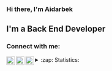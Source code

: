### Hi there, I'm Aidarbek


## I'm a Back End Developer

[comment]: <> ()

[comment]: <> (-)

### Connect with me:

[<img align="left" alt="webtricks-master.ru" width="22px" src="https://cdn.jsdelivr.net/npm/simple-icons@v3/icons/telegram.svg" />][telegram]
[<img align="left" alt="Aidarbek| LinkedIn" width="22px" src="https://cdn.jsdelivr.net/npm/simple-icons@v3/icons/linkedin.svg" />][linkedin]
[<img align="left" alt="Aidarbek | Instagram" width="22px" src="https://cdn.jsdelivr.net/npm/simple-icons@v3/icons/instagram.svg" />][instagram]

<details>
  <summary>:zap: Statistics:</summary>
   <img align="left" alt="codeSTACKr's GitHub Stats" src="https://github-readme-stats.vercel.app/api/top-langs/?username=aidarbekq&langs_count=8&layout=compact" />
    <br />
    <img align="left" alt="codeSTACKr's GitHub Stats" src="https://github-readme-stats.vercel.app/api?username=aidarbekq&show_icons=true" />
</details>

[telegram]: https://teleg.one/aidarbekq
[linkedin]: https://www.linkedin.com/in/aidarbekq/
[instagram]: https://www.instagram.com/19aidarbek/
